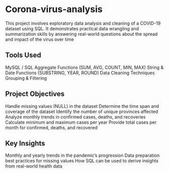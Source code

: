 # Corona-virus-analysis
This project involves exploratory data analysis and cleaning of a COVID-19 dataset using SQL. It demonstrates practical data wrangling and summarization skills by answering real-world questions about the spread and impact of the virus over time

## Tools Used
MySQL / SQL
Aggregate Functions (SUM, AVG, COUNT, MIN, MAX)
String & Date Functions (SUBSTRING, YEAR, ROUND)
Data Cleaning Techniques
Grouping & Filtering

## Project Objectives
Handle missing values (NULL) in the dataset
Determine the time span and coverage of the dataset
Identify the number of unique provinces affected
Analyze monthly trends in confirmed cases, deaths, and recoveries
Calculate minimum and maximum cases per year
Provide total cases per month for confirmed, deaths, and recovered

## Key Insights
Monthly and yearly trends in the pandemic’s progression
Data preparation best practices for missing values
How SQL can be used to derive insights from real-world health data
